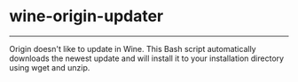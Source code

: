 # wine-origin-updater
---
Origin doesn't like to update in Wine. This Bash script automatically downloads the newest update and will install it to your installation directory using wget and unzip.
